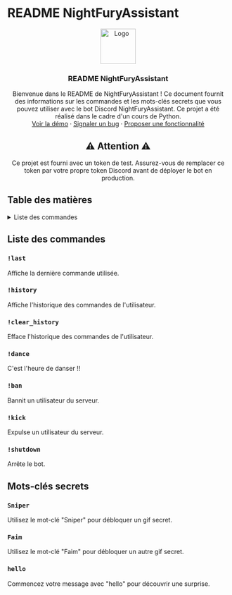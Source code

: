 # README NightFuryAssistant

<div align="center">
  <a href="#">
    <img src="https://github.com/Akemi-ito/NightFuryAssistant/blob/main/Capture%20d'écran%202024-01-03%20182936.png" alt="Logo" width="80" height="80">
  </a>

  <h3 align="center">README NightFuryAssistant</h3>

  <p align="center">
    Bienvenue dans le README de NightFuryAssistant ! Ce document fournit des informations sur les commandes et les mots-clés secrets que vous pouvez utiliser avec le bot Discord NightFuryAssistant. Ce projet a été réalisé dans le cadre d'un cours de Python.
    <br />
    <a href="https://github.com/Akemi-ito/NightFuryAssistant/tree/main">Voir la démo</a>
    ·
    <a href="https://github.com/Akemi-ito/NightFuryAssistant/issues">Signaler un bug</a>
    ·
    <a href="https://github.com/Akemi-ito/NightFuryAssistant/issues">Proposer une fonctionnalité</a>
  </p>
</div>

<div align="center">
  <h2>⚠️ Attention ⚠️</h2>
  <p>Ce projet est fourni avec un token de test. Assurez-vous de remplacer ce token par votre propre token Discord avant de déployer le bot en production.</p>
</div>

## Table des matières

<details>
  <summary>Liste des commandes</summary>
  <ol>
    <li>
      <a href="#liste-des-commandes">Liste des commandes</a>
      <ul>
        <li><a href="#last">!last</a></li>
        <li><a href="#history">!history</a></li>
        <li><a href="#clear-history">!clear_history</a></li>
        <li><a href="#dance">!dance</a></li>
        <li><a href="#ban">!ban</a></li>
        <li><a href="#kick">!kick</a></li>
        <li><a href="#shutdown">!shutdown</a></li>
      </ul>
    </li>
    <li>
      <a href="#mots-clés-secrets">Mots-clés secrets</a>
      <ul>
        <li><a href="#sniper">Sniper</a></li>
        <li><a href="#faim">Faim</a></li>
        <li><a href="#hello">hello</a></li>
      </ul>
    </li>
  </ol>
</details>

## Liste des commandes

### `!last`

Affiche la dernière commande utilisée.

### `!history`

Affiche l'historique des commandes de l'utilisateur.

### `!clear_history`

Efface l'historique des commandes de l'utilisateur.

### `!dance`

C'est l'heure de danser !!

### `!ban`

Bannit un utilisateur du serveur.

### `!kick`

Expulse un utilisateur du serveur.

### `!shutdown`

Arrête le bot.

## Mots-clés secrets

### `Sniper`

Utilisez le mot-clé "Sniper" pour débloquer un gif secret.

### `Faim`

Utilisez le mot-clé "Faim" pour débloquer un autre gif secret.

### `hello`

Commencez votre message avec "hello" pour découvrir une surprise.

